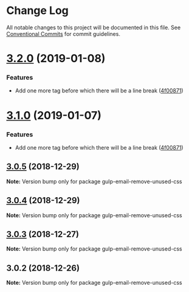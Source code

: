 # Change Log

All notable changes to this project will be documented in this file.
See [Conventional Commits](https://conventionalcommits.org) for commit guidelines.

# [3.2.0](https://bitbucket.org/codsen/codsen/src/master/packages/gulp-email-remove-unused-css/compare/gulp-email-remove-unused-css@3.0.5...gulp-email-remove-unused-css@3.2.0) (2019-01-08)


### Features

* Add one more tag before which there will be a line break ([4f00871](https://bitbucket.org/codsen/codsen/src/master/packages/gulp-email-remove-unused-css/commits/4f00871))





# [3.1.0](https://bitbucket.org/codsen/codsen/src/master/packages/gulp-email-remove-unused-css/compare/gulp-email-remove-unused-css@3.0.5...gulp-email-remove-unused-css@3.1.0) (2019-01-07)


### Features

* Add one more tag before which there will be a line break ([4f00871](https://bitbucket.org/codsen/codsen/src/master/packages/gulp-email-remove-unused-css/commits/4f00871))





## [3.0.5](https://bitbucket.org/codsen/codsen/src/master/packages/gulp-email-remove-unused-css/compare/gulp-email-remove-unused-css@3.0.4...gulp-email-remove-unused-css@3.0.5) (2018-12-29)

**Note:** Version bump only for package gulp-email-remove-unused-css





## [3.0.4](https://bitbucket.org/codsen/codsen/src/master/packages/gulp-email-remove-unused-css/compare/gulp-email-remove-unused-css@3.0.3...gulp-email-remove-unused-css@3.0.4) (2018-12-29)

**Note:** Version bump only for package gulp-email-remove-unused-css





## [3.0.3](https://bitbucket.org/codsen/codsen/src/master/packages/gulp-email-remove-unused-css/compare/gulp-email-remove-unused-css@3.0.2...gulp-email-remove-unused-css@3.0.3) (2018-12-27)

**Note:** Version bump only for package gulp-email-remove-unused-css





## 3.0.2 (2018-12-26)

**Note:** Version bump only for package gulp-email-remove-unused-css
